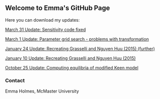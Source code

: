 ## Welcome to Emma's GitHub Page

Here you can download my updates:

<a href="March_31_2020.html" download>March 31 Update: Sensitivity code fixed</a>

<a href="March_1_2020.html" download>March 1 Update: Parameter grid search - problems with transformation</a>

<a href="Jan_24_2020.html" download>January 24 Update: Recreating Grasselli and Nguyen Huu (2015) (further)</a>

<a href="Jan_10_2020.html" download>January 10 Update: Recreating Grasselli and Nguyen Huu (2015)</a>

<a href="Oct_25_2019.html" download>October 25 Update: Computing equilibria of modified Keen model</a>

### Contact

Emma Holmes, McMaster University 
